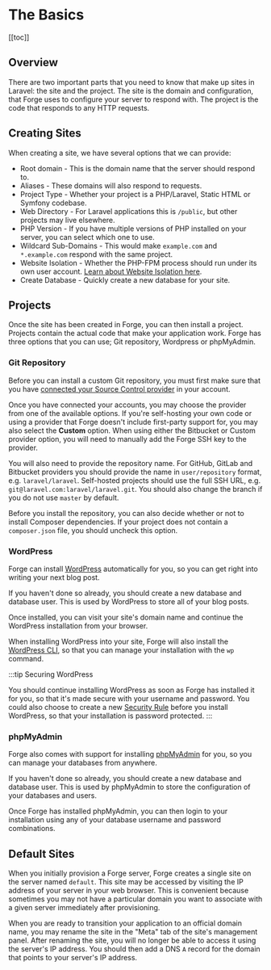 # The Basics

[[toc]]

## Overview

There are two important parts that you need to know that make up sites in Laravel: the site and the project. The site is the domain and configuration, that Forge uses to configure your server to respond with. The project is the code that responds to any HTTP requests.

## Creating Sites

When creating a site, we have several options that we can provide:

- Root domain - This is the domain name that the server should respond to.
- Aliases - These domains will also respond to requests.
- Project Type - Whether your project is a PHP/Laravel, Static HTML or Symfony codebase.
- Web Directory - For Laravel applications this is `/public`, but other projects may live elsewhere.
- PHP Version - If you have multiple versions of PHP installed on your server, you can select which one to use.
- Wildcard Sub-Domains - This would make `example.com` and `*.example.com` respond with the same project.
- Website Isolation - Whether the PHP-FPM process should run under its own user account. [Learn about Website Isolation here](/1.0/sites/user-isolation.html).
- Create Database - Quickly create a new database for your site.

## Projects

Once the site has been created in Forge, you can then install a project. Projects contain the actual code that make your application work. Forge has three options that you can use; Git repository, Wordpress or phpMyAdmin.

### Git Repository

Before you can install a custom Git repository, you must first make sure that you have [connected your Source Control provider](/1.0/accounts/source-control.html) in your account.

Once you have connected your accounts, you may choose the provider from one of the available options. If you're self-hosting your own code or using a provider that Forge doesn't include first-party support for, you may also select the **Custom** option. When using either the Bitbucket or Custom provider option, you will need to manually add the Forge SSH key to the provider.

You will also need to provide the repository name. For GitHub, GitLab and Bitbucket providers you should provide the name in `user/repository` format, e.g. `laravel/laravel`. Self-hosted projects should use the full SSH URL, e.g. `git@laravel.com:laravel/laravel.git`. You should also change the branch if you do not use `master` by default.

Before you install the repository, you can also decide whether or not to install Composer dependencies. If your project does not contain a `composer.json` file, you should uncheck this option.

### WordPress

Forge can install [WordPress](https://wordpress.org) automatically for you, so you can get right into writing your next blog post.

If you haven't done so already, you should create a new database and database user. This is used by WordPress to store all of your blog posts.

Once installed, you can visit your site's domain name and continue the WordPress installation from your browser.

When installing WordPress into your site, Forge will also install the [WordPress CLI](https://wp-cli.org/), so that you can manage your installation with the `wp` command.

:::tip Securing WordPress

You should continue installing WordPress as soon as Forge has installed it for you, so that it's made secure with your username and password. You could also choose to create a new [Security Rule](/1.0/sites/security-rules.html) before you install WordPress, so that your installation is password protected.
:::

### phpMyAdmin

Forge also comes with support for installing [phpMyAdmin](https://phpmyadmin.net) for you, so you can manage your databases from anywhere.

If you haven't done so already, you should create a new database and database user. This is used by phpMyAdmin to store the configuration of your databases and users.

Once Forge has installed phpMyAdmin, you can then login to your installation using any of your database username and password combinations.

## Default Sites

When you initially provision a Forge server, Forge creates a single site on the server named `default`. This site may be accessed by visiting the IP address of your server in your web browser. This is convenient because sometimes you may not have a particular domain you want to associate with a given server immediately after provisioning.

When you are ready to transition your application to an official domain name, you may rename the site in the "Meta" tab of the site's management panel. After renaming the site, you will no longer be able to access it using the server's IP address. You should then add a DNS `A` record for the domain that points to your server's IP address.
